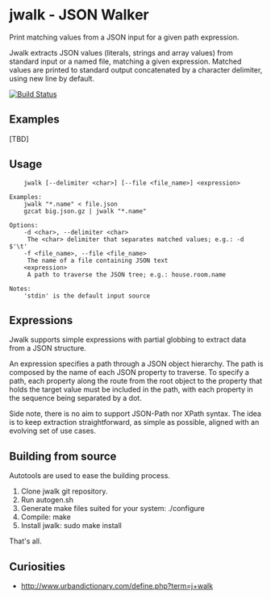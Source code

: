 jwalk - JSON Walker
===================

Print matching values from a JSON input for a given path expression.

Jwalk extracts JSON values (literals, strings and array values) from standard input or a named file, matching a given expression. Matched values are printed to standard output concatenated by a character delimiter, using new line by default.

[![Build Status](https://travis-ci.org/mfornos/jwalk.svg?branch=master)](https://travis-ci.org/mfornos/jwalk)

Examples
--------

[TBD]

Usage
-----

```
    jwalk [--delimiter <char>] [--file <file_name>] <expression>

Examples:
    jwalk "*.name" < file.json
    gzcat big.json.gz | jwalk "*.name"

Options:
    -d <char>, --delimiter <char>
     The <char> delimiter that separates matched values; e.g.: -d $'\t'
    -f <file_name>, --file <file_name>
     The name of a file containing JSON text
    <expression>
     A path to traverse the JSON tree; e.g.: house.room.name

Notes:
    'stdin' is the default input source
```

Expressions
-----------

Jwalk supports simple expressions with partial globbing to extract data from a JSON structure.

An expression specifies a path through a JSON object hierarchy. The path is composed by the name of each JSON property to traverse. To specify a path, each property along the route from the root object to the property that holds the target value must be included in the path, with each property in the sequence being separated by a dot.

Side note, there is no aim to support JSON-Path nor XPath syntax. The idea is to keep extraction straightforward, as simple as possible, aligned with an evolving set of use cases.


Building from source
--------------------

Autotools are used to ease the building process.

1. Clone jwalk git repository.
2. Run autogen.sh
3. Generate make files suited for your system:
     ./configure
4. Compile:
     make
5. Install jwalk:
     sudo make install

That's all.


Curiosities
-----------

* http://www.urbandictionary.com/define.php?term=j+walk

